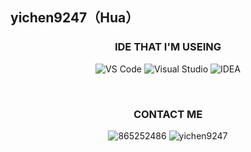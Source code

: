 ## yichen9247（Hua）

<h3 class="title" align="center">IDE THAT I'M USEING</h3>
<p align="center">
  <img class="badge" src="https://img.shields.io/badge/Microsoft-VS Code-blue?style=for-the-badge&amp;logo=Microsoft" alt="VS Code" draggable="false">
  <img class="badge" src="https://img.shields.io/badge/Microsoft-Visual Studio-blue?style=for-the-badge&amp;logo=Microsoft" alt="Visual Studio" draggable="false">
  <img class="badge" src="https://img.shields.io/badge/IntelliJ-IDEA-blue?style=for-the-badge&amp;logo=IntelliJ" alt="IDEA" draggable="false">
</p>
<br/>
<h3 class="title" align="center">CONTACT ME</h3>
<p align="center">
  <img class="badge" src="https://img.shields.io/badge/QQ-865252486-blue?style=for-the-badge&amp;logo=QQ" alt="865252486" draggable="false">
  <img class="badge" src="https://img.shields.io/badge/WeChat-yichen9247-blue?style=for-the-badge&amp;logo=WeChat" alt="yichen9247" draggable="false">
</p>
